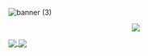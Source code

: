 


![banner (3)](https://user-images.githubusercontent.com/86687715/190827731-47cefe44-ab2f-4f6f-8a0e-371c9aa2f113.png)



<p align="center">
  <a href="https://skillicons.dev">
    <img src="https://skillicons.dev/icons?i=git,javascript,html,css,nodejs" />
  </a>
</p>







<a href="https://github.com/Rodr1goTavares/github-readme-stats">
  <img align="center" src="https://github-readme-stats.vercel.app/api/pin/?username=Rodr1goTavares&repo=github-readme-stats" />
</a>
<a href="https://github.com/Rodr1goTavares/convoychat">
  <img align="center" src="https://github-readme-stats.vercel.app/api/pin/?username=Rodr1goTavares&repo=convoychat" />
</a>








